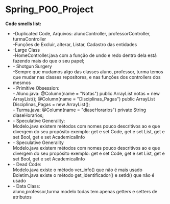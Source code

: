 # Spring_POO_Project

<b>Code smells list:</b>
  <ul>
  <li> -Duplicated Code, Arquivos: alunoController, professorController, turmaController<br>
		-Funções de Excluir, alterar, Listar, Cadastro das entidades </li>
  <li>
	-Large Class<br>
	-HomeController.java com a função de undo e redo dentro dela está fazendo mais do que o seu papel;
  </li>
  <li> 
  	- Shotgun Surgery<br>
	-Sempre que mudamos algo das classes aluno, professor, turma temos que mudar nas classes repositores, e nas funções dos controllers dos mesmos</li>
  <li> 
  	- Primitive Obsession:
 	<br>
  	- Aluno.java:
		@Column(name = "Notas")
    		public ArrayList<String> notas = new ArrayList<String>();
		@Column(name = "Disciplinas_Pagas")
    		public ArrayList<String> Disciplinas_Pagas = new ArrayList<String>();
	<br>
	- Turma.java:
		@Column(name = "diaseHorarios")
    		private String diaseHorarios;<br>
  </li>
  <li> 
  	- Speculative Generality:<br>
	Modelo.java existem métodos com nomes pouco descritivos ao e que divergem do seu propósito exemplo: get e set Code, get e set List, get e set Bool, get e set AcademicalInfo
  </li>
  <li>
  - Speculative Generality<br>
	Modelo.java existem métodos com nomes pouco descritivos ao e que divergem do seu propósito exemplo: get e set Code, get e set List, get e set Bool, get e set AcademicalInfo
  </li>
  <li>
  - Dead Code:<br>
	Modelo.java existe o método ver_info() que não é mais usado
	Boletim.java existe o método get_identificador() e setId() que não é usado
  </li>
  <li>
  - Data Class:<br>
	aluno,professor,turma modelo todas tem apenas getters e setters de atributos
  </li>
  </ul>
